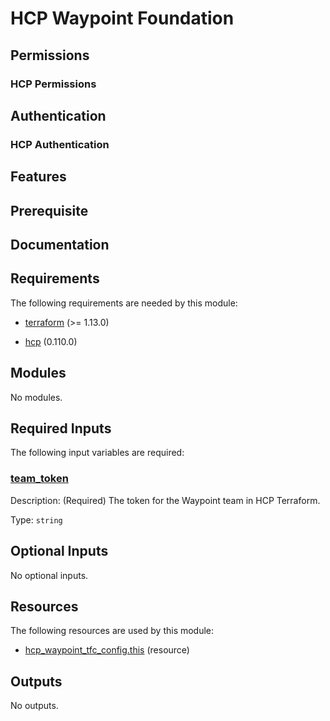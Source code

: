 <!-- BEGIN_TF_DOCS -->
# HCP Waypoint Foundation

## Permissions

### HCP Permissions

## Authentication

### HCP Authentication

## Features

## Prerequisite

## Documentation

## Requirements

The following requirements are needed by this module:

- <a name="requirement_terraform"></a> [terraform](#requirement\_terraform) (>= 1.13.0)

- <a name="requirement_hcp"></a> [hcp](#requirement\_hcp) (0.110.0)

## Modules

No modules.

## Required Inputs

The following input variables are required:

### <a name="input_team_token"></a> [team\_token](#input\_team\_token)

Description: (Required) The token for the Waypoint team in HCP Terraform.

Type: `string`

## Optional Inputs

No optional inputs.

## Resources

The following resources are used by this module:

- [hcp_waypoint_tfc_config.this](https://registry.terraform.io/providers/hashicorp/hcp/0.110.0/docs/resources/waypoint_tfc_config) (resource)

## Outputs

No outputs.

<!-- markdownlint-enable -->
<!-- END_TF_DOCS -->